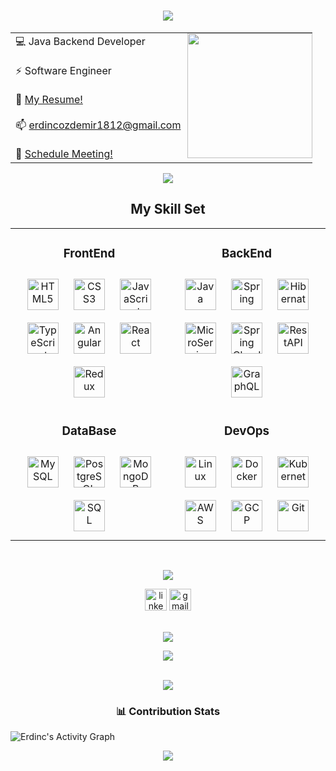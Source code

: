 <h1 align="center">
    <img src="https://readme-typing-svg.herokuapp.com/?font=Righteous&size=35&center=true&vCenter=true&width=500&height=70&duration=4000&lines=Hello+World!+👋😃;+I'm+Erdinc+👋😃;"/>
</h1>
<table border="0" align="center">
  <tr border="0">      
    <td align="left">
💻    Java Backend Developer <br>
      <br>
⚡️     Software Engineer   <br>
 <br>
📝    <a href="https://bold.pro/my/erdinc-ozdemir">My Resume!</a>  <br> 
 <br>
📫    <a href="mailto:erdincozdemir1812@gmail.com">erdincozdemir1812@gmail.com</a><br>
<br>
👥    <a href="https://calendly.com/erdincozdemir/40min">Schedule Meeting!</a>  <br>
   </td>
  <td style="display: block; margin: 0 auto;
    padding:0;">
<img align="right" style="height:200px;" src="https://github.com/ErdincOzdemirr/ErdincOzdemirr/assets/127399545/2e47c1e6-b17b-42a9-b856-11f6edcd485d" alt="" />
  </td>
 </tr>
</table>
<p align="center">
<img src="https://user-images.githubusercontent.com/73097560/115834477-dbab4500-a447-11eb-908a-139a6edaec5c.gif"> 
<br>
  <h2 align="center"> My Skill Set </h2>  
<table align="center">
<tr>
<td align="top" width="50%">
<h3 align="center">FrontEnd</h3>
<div align="center">
<img style="margin: 10px; width: 50px;" src="https://profilinator.rishav.dev/skills-assets/html5-original-wordmark.svg" alt="HTML5" height="50" />
<img style="margin: 10px; width: 50px;" src="https://profilinator.rishav.dev/skills-assets/css3-original-wordmark.svg" alt="CSS3" height="50" />
<img style="margin: 10px; width: 50px;" src="https://profilinator.rishav.dev/skills-assets/javascript-original.svg" alt="JavaScript" height="50" />
<img style="margin: 10px; width: 50px;" src="https://profilinator.rishav.dev/skills-assets/typescript-original.svg" alt="TypeScript" height="50" />
<img style="margin: 10px; width: 50px;" src="https://profilinator.rishav.dev/skills-assets/angularjs-original.svg" alt="Angular" height="50" />
<img style="margin: 10px; width: 50px;" src="https://profilinator.rishav.dev/skills-assets/react-original-wordmark.svg" alt="React" height="50" />
<img style="margin: 10px; width: 50px;" src="https://profilinator.rishav.dev/skills-assets/redux-original.svg" alt="Redux" height="50" />
</div>
</td>
<td valign="top" width="50%">
<h3 align="center">BackEnd</h3>
<div align="center">
<img style="margin: 10px; width: 50px;" src="https://img.icons8.com/?size=512&id=13679&format=png" alt="Java" height="50" />
<img style="margin: 10px; width: 50px;" src="https://img.icons8.com/color/48/spring-logo.png" alt="Spring" height="50" />
<img style="margin: 10px; width: 50px;" src="https://i.hizliresim.com/s0ko3z2.png" alt="Hibernate" height="50" />
<img style="margin: 10px; width: 50px;" src="https://img.icons8.com/external-soft-fill-juicy-fish/60/external-microservice-microservices-soft-fill-soft-fill-juicy-fish.png" alt="MicroService" height="50" />
<img style="margin: 10px; width: 50px;" src="https://i.hizliresim.com/alpqepq.png" alt="Spring Cloud" height="50" />
<img style="margin: 10px; width: 50px;" src="https://i.hizliresim.com/rds6yis.png" alt="RestAPI" height="50" />
<img style="margin: 10px; width: 50px;" src="https://img.icons8.com/color/48/graphql.png" alt="GraphQL" height="50" />
</div>
</td>
</tr>
<tr>
<td valign="top" width="50%">
<h3 align="center">DataBase</h3>
<div align="center">
<img style="margin: 10px" src="https://img.icons8.com/fluency/48/mysql-logo.png" alt="MySQL" height="50" />
<img style="margin: 10px" src="https://img.icons8.com/color/48/postgreesql.png" alt="PostgreSQL" height="50" />
<img style="margin: 10px" src="https://profilinator.rishav.dev/skills-assets/mongodb-original-wordmark.svg" alt="MongoDB" height="50" />
<img style="margin: 10px" src="https://img.icons8.com/?size=512&id=3767&format=png" alt="SQL" height="50" />
</div>
</td>
<td valign="top" width="50%">
<h3 align="center">DevOps</h3>
<div align="center">
<img style="margin: 10px" src="https://profilinator.rishav.dev/skills-assets/linux-original.svg" alt="Linux" height="50" />
<img style="margin: 10px" src="https://img.icons8.com/fluency/48/docker.png" alt="Docker" height="50" />
<img style="margin: 10px" src="https://profilinator.rishav.dev/skills-assets/kubernetes-icon.svg" alt="Kubernetes" height="50" />
<img style="margin: 10px" src="https://img.icons8.com/color/48/amazon-web-services.png" alt="AWS" height="50" />
<img style="margin: 10px" src="https://profilinator.rishav.dev/skills-assets/google_cloud-icon.svg" alt="GCP" height="50" />
<img style="margin: 10px" src="https://cdn.jsdelivr.net/gh/devicons/devicon/icons/git/git-original.svg" alt="Git" height="50" />
</div>
</td>
</tr>
</table>
<br>
<p align="center">
<img src="https://user-images.githubusercontent.com/73097560/115834477-dbab4500-a447-11eb-908a-139a6edaec5c.gif"> 
<br>

<div align="center">
  <a href="https://www.linkedin.com/in/erdincozdemir/"><img src="https://img.shields.io/static/v1?message=LinkedIn&logo=linkedin&label=&color=0077B5&logoColor=white&labelColor=&style=for-the-badge" height="35" alt="linkedin logo"  /></a>
  <a href="mailto: erdincozdemir1812@gmail.com"><img src="https://img.shields.io/static/v1?message=Gmail&logo=gmail&label=&color=D14836&logoColor=white&labelColor=&style=for-the-badge" height="35" alt="gmail logo"  /></a>
</div>
<br>
<p align="center">
<img src="https://user-images.githubusercontent.com/73097560/115834477-dbab4500-a447-11eb-908a-139a6edaec5c.gif"> 
<br>

<div align="center">
  <img src="https://profile-counter.glitch.me/ErdincOzdemirr/count.svg?"  />
</div>
<br>

<p align="center">
<img src="https://user-images.githubusercontent.com/73097560/115834477-dbab4500-a447-11eb-908a-139a6edaec5c.gif"> 
<br>
  
<h3 align="center"> 📊 Contribution Stats </h3>  

<img alt="Erdinc's Activity Graph" src="https://github-readme-activity-graph.vercel.app/graph/?username=ErdincOzdemirr&bg_color=1F222E&color=F8D866&line=F85D7F&point=FFFFFF&hide_border=true" />
 

<br>
<p align="center">
<img src="https://user-images.githubusercontent.com/73097560/115834477-dbab4500-a447-11eb-908a-139a6edaec5c.gif"> 
<br>
